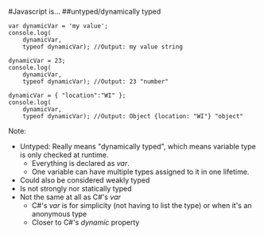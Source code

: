 #Javascript is...
##untyped/dynamically typed

```
var dynamicVar = 'my value';
console.log(
    dynamicVar,
    typeof dynamicVar); //Output: my value string

dynamicVar = 23;
console.log(
    dynamicVar,
    typeof dynamicVar); //Output: 23 "number"

dynamicVar = { "location":"WI" };
console.log(
    dynamicVar,
    typeof dynamicVar); //Output: Object {location: "WI"} "object"
```

Note:
+ Untyped: Really means "dynamically typed", which means variable type is only checked at runtime.
    + Everything is declared as _var_.
    + One variable can have multiple types assigned to it in one lifetime.
+ Could also be considered weakly typed
+ Is not strongly nor statically typed
+ Not the same at all as C#'s _var_
    + C#'s _var_ is for simplicity (not having to list the type) or when it's an anonymous type
    + Closer to C#'s _dynamic_ property